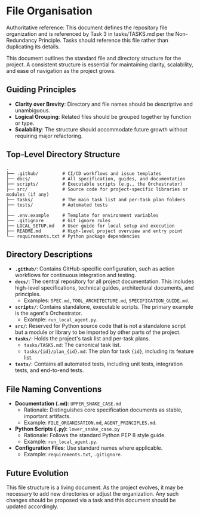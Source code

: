 # File Organisation

Authoritative reference: This document defines the repository file organization and is referenced by Task 3 in tasks/TASKS.md per the Non-Redundancy Principle. Tasks should reference this file rather than duplicating its details.

This document outlines the standard file and directory structure for the project. A consistent structure is essential for maintaining clarity, scalability, and ease of navigation as the project grows.

## Guiding Principles

- **Clarity over Brevity**: Directory and file names should be descriptive and unambiguous.
- **Logical Grouping**: Related files should be grouped together by function or type.
- **Scalability**: The structure should accommodate future growth without requiring major refactoring.

## Top-Level Directory Structure

```
.
├── .github/         # CI/CD workflows and issue templates
├── docs/            # All specification, guides, and documentation
├── scripts/         # Executable scripts (e.g., the Orchestrator)
├── src/             # Source code for project-specific libraries or modules (if any)
├── tasks/           # The main task list and per-task plan folders
├── tests/           # Automated tests
│
├── .env.example     # Template for environment variables
├── .gitignore       # Git ignore rules
├── LOCAL_SETUP.md   # User guide for local setup and execution
├── README.md        # High-level project overview and entry point
└── requirements.txt # Python package dependencies
```

## Directory Descriptions

- **`.github/`**: Contains GitHub-specific configuration, such as action workflows for continuous integration and testing.
- **`docs/`**: The central repository for all project documentation. This includes high-level specifications, technical guides, architectural documents, and principles.
  - Examples: `SPEC.md`, `TOOL_ARCHITECTURE.md`, `SPECIFICATION_GUIDE.md`.
- **`scripts/`**: Contains standalone, executable scripts. The primary example is the agent's Orchestrator.
  - Example: `run_local_agent.py`.
- **`src/`**: Reserved for Python source code that is not a standalone script but a module or library to be imported by other parts of the project.
- **`tasks/`**: Holds the project's task list and per-task plans.
  - `tasks/TASKS.md`: The canonical task list.
  - `tasks/{id}/plan_{id}.md`: The plan for task `{id}`, including its feature list.
- **`tests/`**: Contains all automated tests, including unit tests, integration tests, and end-to-end tests.

## File Naming Conventions

- **Documentation (`.md`)**: `UPPER_SNAKE_CASE.md`
  - Rationale: Distinguishes core specification documents as stable, important artifacts.
  - Example: `FILE_ORGANISATION.md`, `AGENT_PRINCIPLES.md`.
- **Python Scripts (`.py`)**: `lower_snake_case.py`
  - Rationale: Follows the standard Python PEP 8 style guide.
  - Example: `run_local_agent.py`.
- **Configuration Files**: Use standard names where applicable.
  - Example: `requirements.txt`, `.gitignore`.

## Future Evolution

This file structure is a living document. As the project evolves, it may be necessary to add new directories or adjust the organization. Any such changes should be proposed via a task and this document should be updated accordingly.
